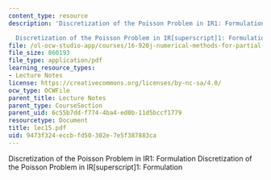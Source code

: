```yaml
---
content_type: resource
description: 'Discretization of the Poisson Problem in IR1: Formulation

  Discretization of the Poisson Problem in IR[superscript]1: Formulation'
file: /ol-ocw-studio-app/courses/16-920j-numerical-methods-for-partial-differential-equations-sma-5212-spring-2003/9473f324eccbfd50302e7e5f387883ca_lec15.pdf
file_size: 860193
file_type: application/pdf
learning_resource_types:
- Lecture Notes
license: https://creativecommons.org/licenses/by-nc-sa/4.0/
ocw_type: OCWFile
parent_title: Lecture Notes
parent_type: CourseSection
parent_uid: 6c55b7dd-f774-4ba4-ed0b-11d5bccf1779
resourcetype: Document
title: lec15.pdf
uid: 9473f324-eccb-fd50-302e-7e5f387883ca
---
```

Discretization of the Poisson Problem in IR1: Formulation
Discretization of the Poisson Problem in IR[superscript]1: Formulation